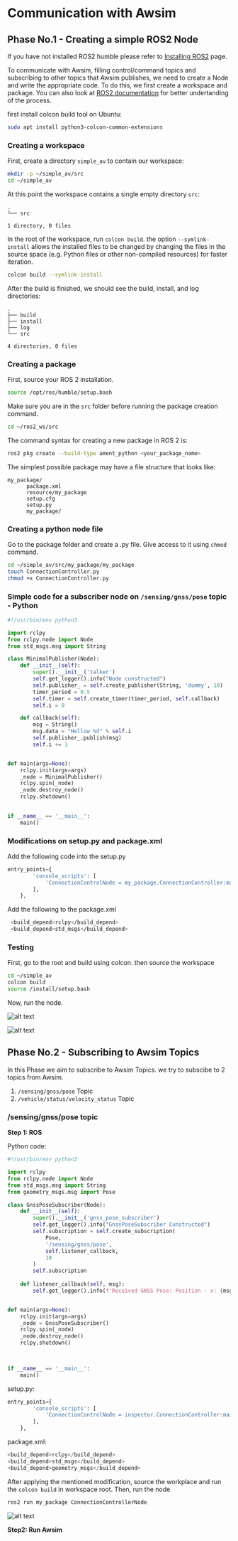 # Communication with Awsim

## Phase No.1 - Creating a simple ROS2 Node

If you have not installed ROS2 humble please refer to [Installing ROS2](../SystemSetup/InstallingROS2/index.md) page.

To communicate with Awsim, filling control/command topics and subscribing to other topics that Awsim publishes, we need to create a Node and write the appropriate code. To do this, we first create a workspace and package. You can also look at [ROS2 documentation](https://docs.ros.org/en/humble/Tutorials/Beginner-Client-Libraries/Colcon-Tutorial.html#create-a-workspace) for better undertanding of the process.

first install colcon build tool on Ubuntu:

```bash
sudo apt install python3-colcon-common-extensions
```

### Creating a workspace

First, create a directory `simple_av` to contain our workspace:

```bash
mkdir -p ~/simple_av/src
cd ~/simple_av
```

At this point the workspace contains a single empty directory `src`:

```
.
└── src

1 directory, 0 files
```

In the root of the workspace, run `colcon build`. the option `--symlink-install` allows the installed files to be changed by changing the files in the source space (e.g. Python files or other non-compiled resources) for faster iteration.

```bash
colcon build --symlink-install
```

After the build is finished, we should see the build, install, and log directories:

```
.
├── build
├── install
├── log
└── src

4 directories, 0 files
```

### Creating a package

First, source your ROS 2 installation.

```bash
source /opt/ros/humble/setup.bash
```

Make sure you are in the `src` folder before running the package creation command.

```bash
cd ~/ros2_ws/src
```

The command syntax for creating a new package in ROS 2 is:


```bash
ros2 pkg create --build-type ament_python <your_package_name>
```

The simplest possible package may have a file structure that looks like:


```
my_package/
      package.xml
      resource/my_package
      setup.cfg
      setup.py
      my_package/
```


### Creating a python node file

Go to the package folder and create a .py file. Give access to it using `chmod` command.

```bash
cd ~/simple_av/src/my_package/my_package
touch ConnectionController.py
chmod +x ConnectionController.py
```

### Simple code for a subscriber node on `/sensing/gnss/pose` topic - Python

```python
#!/usr/bin/env python3

import rclpy
from rclpy.node import Node
from std_msgs.msg import String

class MinimalPublisher(Node):
    def __init__(self):
        super().__init__('talker')
        self.get_logger().info("Node cunstructed")
        self.publisher_ = self.create_publisher(String, 'dummy', 10)
        timer_period = 0.5
        self.timer = self.create_timer(timer_period, self.callback)
        self.i = 0

    def callback(self):
        msg = String()
        msg.data = "Hellow %d" % self.i
        self.publisher_.publish(msg)
        self.i += 1


def main(args=None):
    rclpy.init(args=args)
    _node = MinimalPublisher()
    rclpy.spin(_node)
    _node.destroy_node()
    rclpy.shutdown()
    

if __name__ == '__main__':
    main()
```

### Modifications on setup.py and package.xml


Add the following code into the setup.py
```python
entry_points={
        'console_scripts': [
            'ConnectionControlNode = my_package.ConnectionController:main',
        ],
    },
```

Add the following to the package.xml
```bash
 <build_depend>rclpy</build_depend>
 <build_depend>std_msgs</build_depend>
```

### Testing

First, go to the root and build using colcon. then source the workspace

```bash
cd ~/simple_av
colcon build
source /install/setup.bash
```

Now, run the node.

![alt text](image-1.png)

![alt text](image.png)


## Phase No.2 - Subscribing to Awsim Topics

In this Phase we aim to subscribe to Awsim Topics. we try to subscibe to 2 topics from Awsim.

1. `/sensing/gnss/pose` Topic
2. `/vehicle/status/velocity_status` Topic

### /sensing/gnss/pose topic

<b>Step 1: ROS</b>

Python code:

```python
#!/usr/bin/env python3

import rclpy
from rclpy.node import Node
from std_msgs.msg import String
from geometry_msgs.msg import Pose

class GnssPoseSubscriber(Node):
    def __init__(self):
        super().__init__('gnss_pose_subscriber')
        self.get_logger().info("GnssPoseSubscriber Cunstructed")
        self.subscription = self.create_subscription(
            Pose,
            '/sensing/gnss/pose',
            self.listener_callback,
            10
        )
        self.subscription
    
    def listener_callback(self, msg):
        self.get_logger().info(f'Received GNSS Pose: Position - x: {msg.position.x}, y: {msg.position.y}, z: {msg.position.z}, Orientation - x: {msg.orientation.x}, y: {msg.orientation.y}, z: {msg.orientation.z}, w: {msg.orientation.w}')


def main(args=None):
    rclpy.init(args=args)
    _node = GnssPoseSubscriber()
    rclpy.spin(_node)
    _node.destroy_node()
    rclpy.shutdown()

    

if __name__ == '__main__':
    main()
```

setup.py:
```python
entry_points={
        'console_scripts': [
            'ConnectionControlNode = inspector.ConnectionController:main',
        ],
    },
```

package.xml:
```python
<build_depend>rclpy</build_depend>
<build_depend>std_msgs</build_depend>
<build_depend>geometry_msgs</build_depend>
```

After applying the mentioned modification, source the workplace and run the `colcon build` in workspace root. Then, run the node
```bash
ros2 run my_package ConnectionControllerNode
```

![alt text](image-2.png)

<b>Step2: Run Awsim</b>



